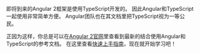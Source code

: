 即将到来的Angular 2框架是使用TypeScript开发的。
因此Angular和TypeScript一起使用非常简单方便。
Angular团队也在其文档里把TypeScript视为一等公民。

正因为这样，你总是可以在[Angular 2官网](https://angular.io)里查看到最新的结合使用Angular和TypeScript的参考文档。
在这里查看[快速上手指南](https://angular.io/docs/ts/latest/quickstart.html)，现在就开始学习吧！